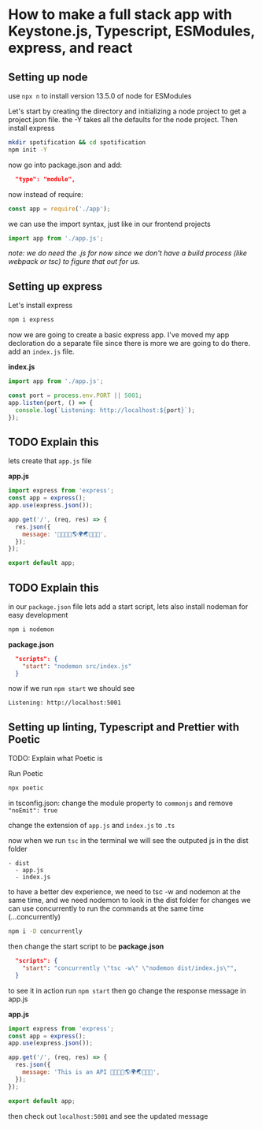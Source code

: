 # How to make a full stack app with Keystone.js, Typescript, ESModules, express, and react

## Setting up node

use `npx n` to install version 13.5.0 of node for ESModules

Let's start by creating the directory and initializing a node project to get a project.json file. the -Y takes all the defaults for the node project. Then install express

```bash
mkdir spotification && cd spotification
npm init -Y
```

now go into package.json and add:

```json
  "type": "module",
```

now instead of require:

```js
const app = require('./app');
```

we can use the import syntax, just like in our frontend projects

```js
import app from './app.js';
```

_note: we do need the .js for now since we don't have a build process (like webpack or tsc) to figure that out for us._

## Setting up express

Let's install express

```bash
npm i express
```

now we are going to create a basic express app. I've moved my app decloration do a separate file since there is more we are going to do there.
add an `index.js` file.

**index.js**

```js
import app from './app.js';

const port = process.env.PORT || 5001;
app.listen(port, () => {
  console.log(`Listening: http://localhost:${port}`);
});
```

## TODO Explain this

lets create that `app.js` file

**app.js**

```js
import express from 'express';
const app = express();
app.use(express.json());

app.get('/', (req, res) => {
  res.json({
    message: '🦄🌈✨👋🌎🌍🌏✨🌈🦄',
  });
});

export default app;
```

## TODO Explain this

in our `package.json` file lets add a start script, lets also install nodeman for easy development

```bash
npm i nodemon
```

**package.json**

```json
  "scripts": {
    "start": "nodemon src/index.js"
  }
```

now if we run `npm start` we should see

```
Listening: http://localhost:5001
```

## Setting up linting, Typescript and Prettier with Poetic

TODO: Explain what Poetic is

Run Poetic

```bash
npx poetic
```

in tsconfig.json:
change the module property to `commonjs` and remove `"noEmit": true`

change the extension of `app.js` and `index.js` to `.ts`

now when we run `tsc` in the terminal we will see the outputed js in the dist folder

```
- dist
  - app.js
  - index.js
```

to have a better dev experience, we need to tsc -w and nodemon at the same time, and we need nodemon to look in the dist folder for changes
we can use concurrently to run the commands at the same time (...concurrently)

```bash
npm i -D concurrently
```

then change the start script to be
**package.json**

```json
  "scripts": {
    "start": "concurrently \"tsc -w\" \"nodemon dist/index.js\"",
  }
```

to see it in action run `npm start` then go change the response message in app.js

**app.js**

```js
import express from 'express';
const app = express();
app.use(express.json());

app.get('/', (req, res) => {
  res.json({
    message: 'This is an API 🦄🌈✨👋🌎🌍🌏✨🌈🦄',
  });
});

export default app;
```

then check out `localhost:5001` and see the updated message
